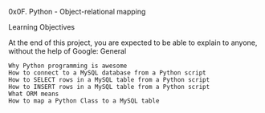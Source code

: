0x0F. Python - Object-relational mapping


Learning Objectives

At the end of this project, you are expected to be able to explain to anyone, without the help of Google:
General

    Why Python programming is awesome
    How to connect to a MySQL database from a Python script
    How to SELECT rows in a MySQL table from a Python script
    How to INSERT rows in a MySQL table from a Python script
    What ORM means
    How to map a Python Class to a MySQL table

